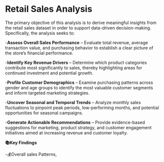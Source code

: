 # Retail Sales Analysis

The primary objective of this analysis is to derive meaningful insights from the retail sales dataset 
in order to support data-driven decision-making. Specifically, the analysis seeks to:

-**Assess Overall Sales Performance** – Evaluate total revenue, average transaction value, 
  and purchasing behavior to establish a clear picture of the store’s financial performance.

-**Identify Key Revenue Drivers** – Determine which product categories contribute most significantly to sales,
    thereby highlighting areas for continued investment and potential growth.

-**Profile Customer Demographics** – Examine purchasing patterns across gender and age groups
    to identify the most valuable customer segments and inform targeted marketing strategies.

-**Uncover Seasonal and Temporal Trends** – Analyze monthly sales fluctuations to pinpoint peak periods, 
    low-performing months, and potential opportunities for seasonal campaigns.

-**Generate Actionable Recommendations** – Provide evidence-based suggestions for marketing, 
    product strategy, and customer engagement initiatives aimed at increasing revenue and customer loyalty.

**📚Key Findings**

-💰Overall sales Patterns,
